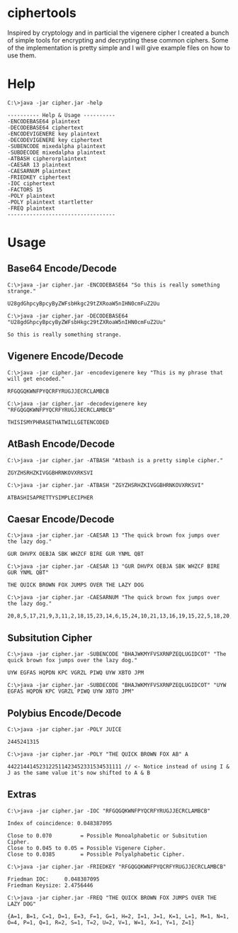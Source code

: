 # ciphertools

Inspired by cryptology and in particial the vigenere cipher I created a bunch of simple tools for encrypting and decrypting these common ciphers. Some of the implementation is pretty simple and I will give example files on how to use them.

# Help

```
C:\>java -jar cipher.jar -help

---------- Help & Usage ----------
-ENCODEBASE64 plaintext
-DECODEBASE64 ciphertext
-ENCODEVIGENERE key plaintext
-DECODEVIGENERE key ciphertext
-SUBENCODE mixedalpha plaintext
-SUBDECODE mixedalpha plaintext
-ATBASH cipherorplaintext
-CAESAR 13 plaintext
-CAESARNUM plaintext
-FRIEDKEY ciphertext
-IOC ciphertext
-FACTORS 15
-POLY plaintext
-POLY plaintext startletter
-FREQ plaintext
----------------------------------
```

# Usage

## Base64 Encode/Decode

```
C:\>java -jar cipher.jar -ENCODEBASE64 "So this is really something strange."

U28gdGhpcyBpcyByZWFsbHkgc29tZXRoaW5nIHN0cmFuZ2Uu

C:\>java -jar cipher.jar -DECODEBASE64 "U28gdGhpcyBpcyByZWFsbHkgc29tZXRoaW5nIHN0cmFuZ2Uu"

So this is really something strange.
```

## Vigenere Encode/Decode
```
C:\>java -jar cipher.jar -encodevigenere key "This is my phrase that will get encoded."

RFGQGQKWNFPYQCRFYRUGJJECRCLAMBCB

C:\>java -jar cipher.jar -decodevigenere key "RFGQGQKWNFPYQCRFYRUGJJECRCLAMBCB"

THISISMYPHRASETHATWILLGETENCODED
```

## AtBash Encode/Decode
```
C:\>java -jar cipher.jar -ATBASH "Atbash is a pretty simple cipher."

ZGYZHSRHZKIVGGBHRNKOVXRKSVI

C:\>java -jar cipher.jar -ATBASH "ZGYZHSRHZKIVGGBHRNKOVXRKSVI"

ATBASHISAPRETTYSIMPLECIPHER
```

## Caesar Encode/Decode
```
C:\>java -jar cipher.jar -CAESAR 13 "The quick brown fox jumps over the lazy dog."

GUR DHVPX OEBJA SBK WHZCF BIRE GUR YNML QBT

C:\>java -jar cipher.jar -CAESAR 13 "GUR DHVPX OEBJA SBK WHZCF BIRE GUR YNML QBT"

THE QUICK BROWN FOX JUMPS OVER THE LAZY DOG

C:\>java -jar cipher.jar -CAESARNUM "The quick brown fox jumps over the lazy dog."

20,8,5,17,21,9,3,11,2,18,15,23,14,6,15,24,10,21,13,16,19,15,22,5,18,20,8,5,12,1,26,25,4,15,7
```

## Subsitution Cipher

```
C:\>java -jar cipher.jar -SUBENCODE "BHAJWKMYFVSXRNPZEQLUGIDCOT" "The quick brown fox jumps over the lazy dog."

UYW EGFAS HQPDN KPC VGRZL PIWQ UYW XBTO JPM

C:\>java -jar cipher.jar -SUBDECODE "BHAJWKMYFVSXRNPZEQLUGIDCOT" "UYW EGFAS HQPDN KPC VGRZL PIWQ UYW XBTO JPM"

```

## Polybius Encode/Decode
```
C:\>java -jar cipher.jar -POLY JUICE

2445241315

C:\>java -jar cipher.jar -POLY "THE QUICK BROWN FOX AB" A

442214414523122511423452331534531111 // <- Notice instead of using I & J as the same value it's now shifted to A & B
```

## Extras
```
C:\>java -jar cipher.jar -IOC "RFGQGQKWNFPYQCRFYRUGJJECRCLAMBCB"

Index of coincidence: 0.048387095

Close to 0.070         = Possible Monoalphabetic or Subsitution Cipher.
Close to 0.045 to 0.05 = Possible Vigenere Cipher.
Close to 0.0385        = Possible Polyalphabetic Cipher.

C:\>java -jar cipher.jar -FRIEDKEY "RFGQGQKWNFPYQCRFYRUGJJECRCLAMBCB"

Friedman IOC:     0.048387095
Friedman Keysize: 2.4756446

C:\>java -jar cipher.jar -FREQ "THE QUICK BROWN FOX JUMPS OVER THE LAZY DOG"

{A=1, B=1, C=1, D=1, E=3, F=1, G=1, H=2, I=1, J=1, K=1, L=1, M=1, N=1, O=4, P=1, Q=1, R=2, S=1, T=2, U=2, V=1, W=1, X=1, Y=1, Z=1}
```
